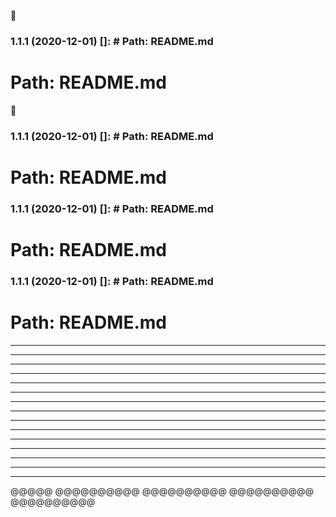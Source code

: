 🙂

### 1.1.1 (2020-12-01) []: # Path: README.md

# Path: README.md

🙂

### 1.1.1 (2020-12-01) []: # Path: README.md

# Path: README.md

### 1.1.1 (2020-12-01) []: # Path: README.md

# Path: README.md

### 1.1.1 (2020-12-01) []: # Path: README.md

# Path: README.md

---

---

---

---------------

---

---

---

---

---

---

---

---

---

---

---

@@@@@
@@@@@@@@@@
@@@@@@@@@@
@@@@@@@@@@
@@@@@@@@@@
